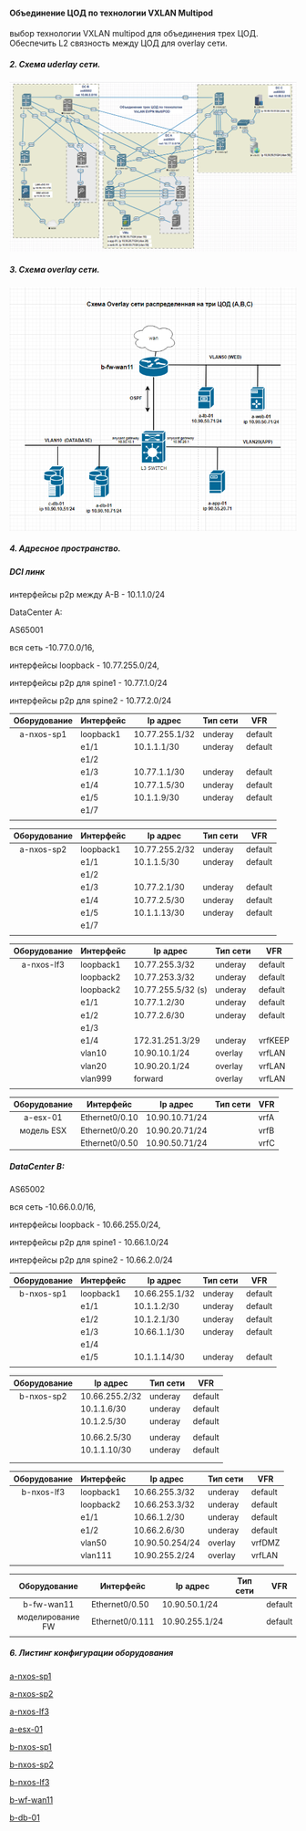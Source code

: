 #### 			Объединение  ЦОД по технологии VXLAN Multipod

####  

  выбор технологии VXLAN multipod  для объединения трех ЦОД.  Обеспечить L2 связность между ЦОД для overlay сети. 




#####  2. Схема uderlay сети.

![](https://github.com/dmn111/otus1/blob/master/vxlan%20evpn%20multipod/underlay%20multipod.PNG)

#####  3. Схема overlay  сети.

![](https://github.com/dmn111/otus1/blob/master/vxlan%20evpn%20multipod/overlay%20multipod.PNG)



##### 4. Адресное пространство. 

#####   DCI линк

интерфейсы p2p  между  A-B  - 10.1.1.0/24 

DataCenter A:   

AS65001

вся сеть -10.77.0.0/16,   

интерфейсы loopback  - 10.77.255.0/24, 

интерфейсы p2p  для spine1  - 10.77.1.0/24 

интерфейсы p2p  для spine2  - 10.77.2.0/24 

| Оборудование | Интерфейс | Ip адрес       | Тип сети | VFR|
| :----------: | --------- | -------------- |---|--|
|  a-nxos-sp1  | loopback1 | 10.77.255.1/32 |underay|default|
|              | e1/1      | 10.1.1.1/30  |underay|default|
|              | e1/2      |                |          |         |
|              | e1/3      | 10.77.1.1/30  |underay|default|
|              | e1/4      | 10.77.1.5/30  |underay|default|
| | e1/5 | 10.1.1.9/30 |underay|default|
| | e1/7 |                |          |         |
| |  |  |||

| Оборудование | Интерфейс | Ip адрес       | Тип сети | VFR|
| :----------: | --------- | -------------- |---|--|
|  a-nxos-sp2  | loopback1 | 10.77.255.2/32 |underay|default|
|              | e1/1      | 10.1.1.5/30  |underay|default|
|              | e1/2      |                |          |         |
|              | e1/3      | 10.77.2.1/30  |underay|default|
|              | e1/4      | 10.77.2.5/30  |underay|default|
|              | e1/5     | 10.1.1.13/30 |underay|default|
|   | e1/7 |                |          |         |
| |  |  |||

| Оборудование | Интерфейс | Ip адрес           | Тип сети | VFR     |
| :----------: | --------- | ------------------ | -------- | ------- |
|  a-nxos-lf3  | loopback1 | 10.77.255.3/32     | underay  | default |
|              | loopback2 | 10.77.253.3/32     | underay  | default |
|              | loopback2 | 10.77.255.5/32 (s) | underay  | default |
|              | e1/1      | 10.77.1.2/30       | underay  | default |
|              | e1/2      | 10.77.2.6/30       | underay  | default |
|              | e1/3      |                    |          |         |
|              | e1/4      | 172.31.251.3/29    | underay  | vrfKEEP |
|              | vlan10    | 10.90.10.1/24      | overlay  | vrfLAN  |
|              | vlan20    | 10.90.20.1/24      | overlay  | vrfLAN  |
|              | vlan999   | forward            | overlay  | vrfLAN  |
|              |           |                    |          |         |

| Оборудование | Интерфейс      | Ip адрес       | Тип сети | VFR  |
| :----------: | -------------- | -------------- | -------- | ---- |
|   a-esx-01   | Ethernet0/0.10 | 10.90.10.71/24 |          | vrfA |
|  модель ESX  | Ethernet0/0.20 | 10.90.20.71/24 |          | vrfB |
|              | Ethernet0/0.50 | 10.90.50.71/24 |          | vrfC |

##### DataCenter B:   

AS65002

вся сеть -10.66.0.0/16,   

интерфейсы loopback  - 10.66.255.0/24, 

интерфейсы p2p  для spine1  - 10.66.1.0/24 

интерфейсы p2p  для spine2  - 10.66.2.0/24 

| Оборудование | Интерфейс | Ip адрес       | Тип сети | VFR     |
| :----------: | --------- | -------------- | -------- | ------- |
|  b-nxos-sp1  | loopback1 | 10.66.255.1/32 | underay  | default |
|              | e1/1      | 10.1.1.2/30    | underay  | default |
|              | e1/2      | 10.1.2.1/30    | underay  | default |
|              | e1/3      | 10.66.1.1/30   | underay  | default |
|              | e1/4      |                |          |         |
|              | e1/5      | 10.1.1.14/30   | underay  | default |
|              |           |                |          |         |

| Оборудование | Ip адрес       | Тип сети | VFR     |
| :----------: | -------------- | -------- | ------- |
|  b-nxos-sp2  | 10.66.255.2/32 | underay  | default |
|              | 10.1.1.6/30    | underay  | default |
|              | 10.1.2.5/30    | underay  | default |
|              |                |          |         |
|              | 10.66.2.5/30   | underay  | default |
|              | 10.1.1.10/30   | underay  | default |
|              |                |          |         |
|              |                |          |         |

| Оборудование | Интерфейс | Ip адрес        | Тип сети | VFR     |
| :----------: | --------- | --------------- | -------- | ------- |
|  b-nxos-lf3  | loopback1 | 10.66.255.3/32  | underay  | default |
|              | loopback2 | 10.66.253.3/32  | underay  | default |
|              | e1/1      | 10.66.1.2/30    | underay  | default |
|              | e1/2      | 10.66.2.6/30    | underay  | default |
|              | vlan50    | 10.90.50.254/24 | overlay  | vrfDMZ  |
|              | vlan111   | 10.90.255.2/24  | overlay  | vrfLAN  |
|              |           |                 |          |         |

|   Оборудование   | Интерфейс       | Ip адрес       | Тип сети | VFR     |
| :--------------: | --------------- | -------------- | -------- | ------- |
|    b-fw-wan11    | Ethernet0/0.50  | 10.90.50.1/24  |          | default |
| моделирование FW | Ethernet0/0.111 | 10.90.255.1/24 |          | default |
|                  |                 |                |          |         |





##### 6. Листинг  конфигурации оборудования 

[a-nxos-sp1](https://github.com/dmn111/otus1/blob/master/vxlan%20evpn%20multipod/a-nxos-sp1.md)

[a-nxos-sp2](https://github.com/dmn111/otus1/blob/master/vxlan%20evpn%20multipod/a-nxos-sp2.md)

[a-nxos-lf3](https://github.com/dmn111/otus1/blob/master/vxlan%20evpn%20multipod/a-nxos-lf3.md)

[a-esx-01](https://github.com/dmn111/otus1/blob/master/vxlan%20evpn%20multipod/a-esx-01.md)

[b-nxos-sp1](https://github.com/dmn111/otus1/blob/master/vxlan%20evpn%20multipod/b-nxos-sp1.md)

[b-nxos-sp2](https://github.com/dmn111/otus1/blob/master/vxlan%20evpn%20multipod/b-nxos-sp2.md)

[b-nxos-lf3](https://github.com/dmn111/otus1/blob/master/vxlan%20evpn%20multipod/b-nxos-lf3.md)

[b-wf-wan11](https://github.com/dmn111/otus1/blob/master/vxlan%20evpn%20multipod/b-fw-wan11.md)

[b-db-01](https://github.com/dmn111/otus1/blob/master/vxlan%20evpn%20multipod/b-db-01.md)
